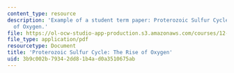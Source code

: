 ```yaml
---
content_type: resource
description: 'Example of a student term paper: Proterozoic Sulfur Cycle: The Rise
  of Oxygen.'
file: https://ol-ocw-studio-app-production.s3.amazonaws.com/courses/12-491-biogeochemistry-of-sulfur-fall-2007/3b9c002b79342dd81b4ad0a3510675ab_kelly.pdf
file_type: application/pdf
resourcetype: Document
title: 'Proterozoic Sulfur Cycle: The Rise of Oxygen'
uid: 3b9c002b-7934-2dd8-1b4a-d0a3510675ab
---
```

